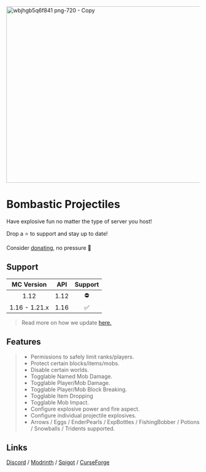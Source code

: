 <img width="1280" height="460" alt="wbjhgb5q6f841 png-720 - Copy" src="https://github.com/user-attachments/assets/fd6a383f-5a11-4607-9a13-ac2552d2c683" />

# Bombastic Projectiles
Have explosive fun no matter the type of server you host!

Drop a ⭐ to support and stay up to date!

Consider [donating](https://ko-fi.com/jammerz), no pressure 🩷

## Support
| MC Version    | API  | Support |
| :---------:   | :-:  | :-----: |
| 1.12          | 1.12 |  ⛔ |
| 1.16 - 1.21.x | 1.16 |  ✅ |
> Read more on how we update [here.](https://github.com/SintaxLabs/BombasticProjectiles/blob/main/Update%20Structures.md)

## Features

> - Permissions to safely limit ranks/players.
> - Protect certain blocks/items/mobs.
> - Disable certain worlds.
> - Togglable Named Mob Damage.
> - Togglable Player/Mob Damage.
> - Togglable Player/Mob Block Breaking.
> - Togglable Item Dropping
> - Togglable Mob Impact.
> - Configure explosive power and fire aspect.
> - Configure individual projectile explosives.
> - Arrows / Eggs / EnderPearls / ExpBottles / FishingBobber / Potions / Snowballs / Tridents supported.

## Links
[Discord](discord.gg/JjqjaJDaF5) / [Modrinth](https://modrinth.com/plugin/bombasticprojectiles) / [Spigot](https://www.spigotmc.org/resources/bombastic-projectiles.123972/) / [CurseForge](https://legacy.curseforge.com/minecraft/bukkit-plugins/bombastic-projectiles)


